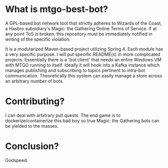 # What is mtgo-best-bot?
A GPL-based bot network tool that strictly adheres to Wizards of the Coast, a Hasbro subsidiary's Magic: the Gathering Online Terms of Service. If at any point ToS is broken, this repository must be immediately notified in writing of the specific violation.

It is a modularized Maven-based project utilizing Spring 4. Each module has a very specific purpose. I will put specific README(s) in more complicated projects. Essentially there is a 'bot client' that needs an entire Windows VM with MTGO running to itself. Ideally it will hook into a Kafka instance which manages publishing and subscribing to topics pertinent to intra-bot communication. Theoretically this system can easily manage a store across an arbitrary number of bots.

# Contributing?
I can deal with arbitrary pull quests. The end game is to dockerize/containerize this bad boy so true Magic: the Gathering bots can be yielded to the masses.

# Conclusion?
Godspeed.
